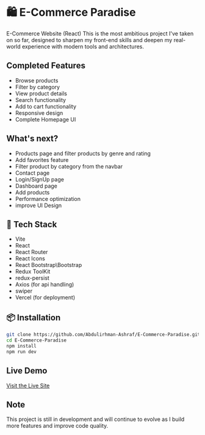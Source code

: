 # 🛍️ E-Commerce Paradise
E-Commerce Website (React)
This is the most ambitious project I've taken on so far, designed to sharpen my front-end skills and deepen my real-world experience with modern tools and architectures.

## Completed Features
- Browse products
- Filter by category
- View product details
- Search functionality
- Add to cart functionality
- Responsive design 
- Complete Homepage UI

## What's next? 
- Products page and filter products by genre and rating
- Add favorites feature
- Filter product by category from the navbar
- Contact page
- Login/SignUp page
- Dashboard page
- Add products
- Performance optimization
- improve UI Design
## 🚀 Tech Stack
- Vite
- React
- React Router
- React Icons
- React Bootstrap\Bootstrap
- Redux ToolKit
- redux-persist
- Axios (for api handling)
- swiper
- Vercel (for deployment)
## 📦 Installation

```bash
git clone https://github.com/Abdulirhman-Ashraf/E-Commerce-Paradise.git
cd E-Commerce-Paradise
npm install
npm run dev 
```
## Live Demo
[ Visit the Live Site](https://e-commerce-paradise.vercel.app/)

## Note
This project is still in development and will continue to evolve as I build more features and improve code quality.
